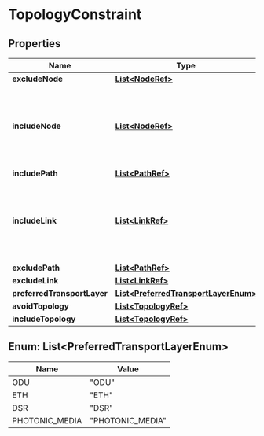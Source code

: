 
# TopologyConstraint

## Properties
Name | Type | Description | Notes
------------ | ------------- | ------------- | -------------
**excludeNode** | [**List&lt;NodeRef&gt;**](NodeRef.md) |  |  [optional]
**includeNode** | [**List&lt;NodeRef&gt;**](NodeRef.md) | This is a loose constraint - that is it is unordered and could be a partial list |  [optional]
**includePath** | [**List&lt;PathRef&gt;**](PathRef.md) |  |  [optional]
**includeLink** | [**List&lt;LinkRef&gt;**](LinkRef.md) | This is a loose constraint - that is it is unordered and could be a partial list  |  [optional]
**excludePath** | [**List&lt;PathRef&gt;**](PathRef.md) |  |  [optional]
**excludeLink** | [**List&lt;LinkRef&gt;**](LinkRef.md) |  |  [optional]
**preferredTransportLayer** | [**List&lt;PreferredTransportLayerEnum&gt;**](#List&lt;PreferredTransportLayerEnum&gt;) |  |  [optional]
**avoidTopology** | [**List&lt;TopologyRef&gt;**](TopologyRef.md) |  |  [optional]
**includeTopology** | [**List&lt;TopologyRef&gt;**](TopologyRef.md) |  |  [optional]


<a name="List<PreferredTransportLayerEnum>"></a>
## Enum: List&lt;PreferredTransportLayerEnum&gt;
Name | Value
---- | -----
ODU | &quot;ODU&quot;
ETH | &quot;ETH&quot;
DSR | &quot;DSR&quot;
PHOTONIC_MEDIA | &quot;PHOTONIC_MEDIA&quot;



